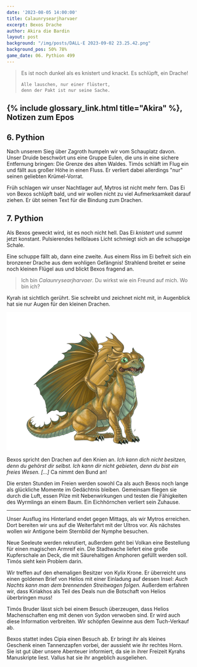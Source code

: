 ```yaml
---
date: '2023-08-05 14:00:00'
title: Calaunrysearjharvaer
excerpt: Bexos Drache
author: Akira die Bardin
layout: post
background: "/img/posts/DALL·E 2023-09-02 23.25.42.png"
background_pos: 50% 78%
game_date: 06. Pythion 499
---
```


<div class="rhyme">
  <blockquote>
    Es ist noch dunkel als es knistert
    und knackt. Es schlüpft, ein Drache!

    Alle lauschen, nur einer flüstert,
    denn der Pakt ist nur seine Sache.
  </blockquote>
</div>

## {% include glossary_link.html title="Akira" %}, Notizen zum Epos

## 6. Pythion

Nach unserem Sieg über Zagroth humpeln wir vom Schauplatz davon. Unser Druide beschwört uns eine Gruppe Eulen, die uns in eine sichere Entfernung bringen: Die Grenze des alten Waldes. Timós schläft im Flug ein und fällt aus großer Höhe in einen Fluss. Er verliert dabei allerdings "nur" seinen geliebten Krümel-Vorrat.

Früh schlagen wir unser Nachtlager auf, Mytros ist nicht mehr fern.  Das Ei von Bexos schlüpft bald, und wir wollen nicht zu viel Aufmerksamkeit darauf ziehen. Er übt seinen Text für die Bindung zum Drachen.

## 7. Pythion

Als Bexos geweckt wird, ist es noch nicht hell. Das Ei _knistert_ und _summt_ jetzt konstant. Pulsierendes hellblaues Licht schmiegt sich an die schuppige Schale. 

Eine schuppe fällt ab, dann eine zweite. Aus einem Riss im Ei befreit sich ein bronzener Drache aus dem wohligen Gefängnis! Strahlend breitet er seine noch kleinen Flügel aus und blickt Bexos fragend an. 

> Ich bin _Calaunrysearjharvaer_. Du wirkst wie ein Freund auf mich. Wo bin ich?

Kyrah ist sichtlich gerührt. Sie schreibt und zeichnet nicht mit, in Augenblick hat sie nur Augen für den kleinen Drachen.

![Calaunrysearjharvaer](/img/posts/Calaunrysearjharvaer-small.png)

Bexos spricht den Drachen auf den Knien an. _Ich kann dich nicht besitzen, denn du gehörst dir selbst. Ich kann dir nicht gebieten, denn du bist ein freies Wesen. [...]_ Ca nimmt den Bund an!

Die ersten Stunden im Freien werden sowohl Ca als auch Bexos noch lange als glückliche Momente im Gedächtnis bleiben. Gemeinsam fliegen sie durch die Luft, essen Pilze mit Nebenwirkungen und testen die Fähigkeiten des Wyrmlings an einem Baum. Ein Eichhörnchen verliert sein Zuhause.

---

Unser Ausflug ins Hinterland endet gegen Mittags, als wir Mytros erreichen. Dort bereiten wir uns auf die Weiterfahrt mit der Ultros vor.  Als nächstes wollen wir Antigone beim Sternbild der Nymphe besuchen.

Neue Seeleute werden rekrutiert, außerdem geht bei Volkan eine Bestellung für einen magischen Armreif ein. Die Stadtwache liefert eine große Kupferschale an Deck, die mit Säurehaltigen Amphoren gefüllt werden soll. Timós sieht kein Problem darin.

Wir treffen auf den ehemaligen Besitzer von Kylix Krone. Er überreicht uns einen goldenen Brief von Helios mit einer Einladung auf dessen Insel: _Auch Nachts kann man dem brennenden Streitwagen folgen._ Außerdem erfahren wir, dass Kiriakhos als Teil des Deals nun die Botschaft von Helios überbringen muss!

Timós Bruder lässt sich bei einem Besuch überzeugen, dass Helios Machenschaften eng mit denen von Sydon verwoben sind. Er wird auch diese Information verbreiten. Wir schöpfen Gewinne aus dem Tuch-Verkauf ab.

Bexos stattet indes Cipia einen Besuch ab. Er bringt ihr als kleines Geschenk einen Tannenzapfen vorbei, der aussieht wie ihr rechtes Horn. Sie ist gut über unsere Abenteuer informiert, da sie in ihrer Freizeit Kyrahs Manuskripte liest. Vallus hat sie ihr angeblich ausgeliehen.

<!--
(Chondrus erzählt uns, beim "träumer", also der richtung ohne sterne, finden wir die nether seee)
next time: potion of <> resistance gegen medusen shoppen.
-->
